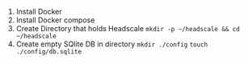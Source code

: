1. Install Docker
2. Install Docker compose
3. Create Directory that holds Headscale
  `mkdir -p ~/headscale && cd ~/headscale`
4. Create empty SQlite DB in directory
  `mkdir ./config`
  `touch ./config/db.sqlite`
